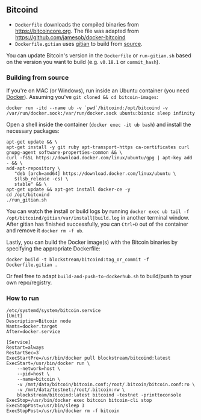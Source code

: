 ## Bitcoind
* `Dockerfile` downloads the compiled binaries from https://bitcoincore.org. The file was adapted from https://github.com/jamesob/docker-bitcoind
* `Dockerfile.gitian` uses [gitian](https://github.com/devrandom/gitian-builder) to build from [source](https://github.com/bitcoin/bitcoin).

You can update Bitcoin's version in the `Dockerfile` or `run-gitian.sh` based on the version you want to build (e.g. `v0.18.1` or `commit_hash`).

### Building from source
If you're on MAC (or Windows), run inside an Ubuntu container (you need [Docker](https://docs.docker.com/install/#supported-platforms)). Assuming you've `git cloned && cd bitcoin-images`:
```
docker run -itd --name ub -v `pwd`/bitcoind:/opt/bitcoind -v /var/run/docker.sock:/var/run/docker.sock ubuntu:bionic sleep infinity
```
Open a shell inside the container (`docker exec -it ub bash`) and install the necessary packages:
```
apt-get update && \
apt-get install -y git ruby apt-transport-https ca-certificates curl gnupg-agent software-properties-common && \
curl -fsSL https://download.docker.com/linux/ubuntu/gpg | apt-key add - && \
add-apt-repository \
   "deb [arch=amd64] https://download.docker.com/linux/ubuntu \
   $(lsb_release -cs) \
   stable" && \
apt-get update && apt-get install docker-ce -y
cd /opt/bitcoind 
./run_gitian.sh
```
You can watch the install or build logs by running `docker exec ub tail -f /opt/bitcoind/gitian/var/install|build.log` in another terminal window.
After gitian has finished successfully, you can `Ctrl+D` out of the container and remove it `docker rm -f ub`.

Lastly, you can build the Docker image(s) with the Bitcoin binaries by specifying the appropriate Dockerfile:
```
docker build -t blockstream/bitcoind:tag_or_commit -f Dockerfile.gitian .
``` 
Or feel free to adapt `build-and-push-to-dockerhub.sh` to build/push to your own repo/registry.

### How to run
```
/etc/systemd/system/bitcoin.service
[Unit]
Description=Bitcoin node
Wants=docker.target
After=docker.service

[Service]
Restart=always
RestartSec=3
ExecStartPre=/usr/bin/docker pull blockstream/bitcoind:latest
ExecStart=/usr/bin/docker run \
    --network=host \
    --pid=host \
    --name=bitcoin \
    -v /mnt/data/bitcoin/bitcoin.conf:/root/.bitcoin/bitcoin.conf:ro \
    -v /mnt/data/testnet:/root/.bitcoin:rw \
    blockstream/bitcoind:latest bitcoind -testnet -printtoconsole
ExecStop=/usr/bin/docker exec bitcoin bitcoin-cli stop
ExecStopPost=/usr/bin/sleep 3
ExecStopPost=/usr/bin/docker rm -f bitcoin
```
